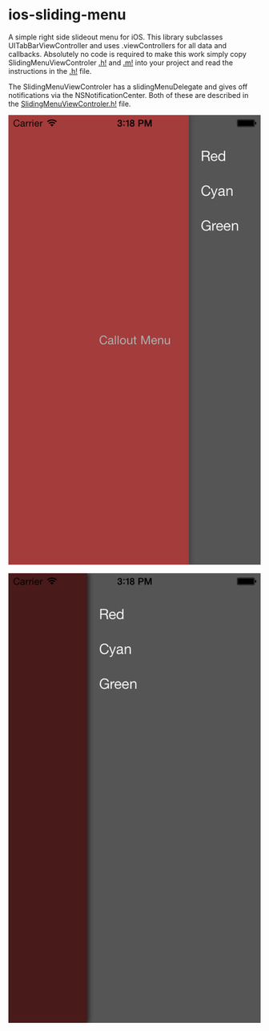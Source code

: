 ios-sliding-menu
============

A simple right side slideout menu for iOS. This library subclasses UITabBarViewController and uses .viewControllers for all data and callbacks. Absolutely no code is required to make this work simply copy SlidingMenuViewControler [.h!](Slider/SlidingMenuViewController.h) and [.m!](Slider/SlidingMenuViewController.m) into your project and read the instructions in the [.h!](Slider/SlidingMenuViewController.h) file.

The SlidingMenuViewControler has a slidingMenuDelegate and gives off notifications via the NSNotificationCenter. Both of these are described in the [SlidingMenuViewControler.h!](Slider/SlidingMenuViewController.h) file.

![](screenshot1.png)

![](screenshot2.png)

